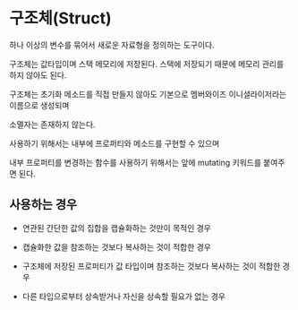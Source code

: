 # 구조체(Struct)

하나 이상의 변수를 묶어서 새로운 자료형을 정의하는 도구이다. 

구조체는 값타입이며 스택 메모리에 저장된다. 스택에 저장되기 때문에 메모리 관리를 하지 않아도 된다.

> 

구조체는 초기화 메소드를 직접 만들지 않아도 기본으로 멤버와이즈 이니셜라이저라는 이름으로 생성되며

 소멸자는 존재하지 않는다. 



사용하기 위해서는 내부에 프로퍼티와 메소드를 구현할 수 있으며 

내부 프로퍼티를 변경하는 함수를 사용하기 위해서는 앞에 mutating 키워드를 붙여주면 된다.



## 사용하는 경우 

+ 연관된 간단한 값의 집합을 캡슐화하는 것만이 목적인 경우

+ 캡슐화한 값을 참조하는 것보다 복사하는 것이 적합한 경우

+ 구조체에 저장된 프로퍼티가 값 타입이며 참조하는 것보다 복사하는 것이 적합한 경우 

+ 다른 타입으로부터 상속받거나 자신을 상속할 필요가 없는 경우 

